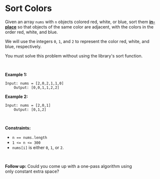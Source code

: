 # Sort Colors


Given an array `nums` with `n` objects colored red, white, or blue, sort
them **[in-place](https://en.wikipedia.org/wiki/In-place_algorithm)** so
that objects of the same color are adjacent, with the colors in the
order red, white, and blue.

We will use the integers `0`, `1`, and `2` to represent the color red,
white, and blue, respectively.

You must solve this problem without using the library's sort function.

 

**Example 1:**

    Input: nums = [2,0,2,1,1,0]
        Output: [0,0,1,1,2,2]
        

**Example 2:**

    Input: nums = [2,0,1]
        Output: [0,1,2]
        

 

**Constraints:**

- `n == nums.length`
- `1 <= n <= 300`
- `nums[i]` is either `0`, `1`, or `2`.

 

**Follow up:** Could you come up with a one-pass algorithm using
only constant extra space?
